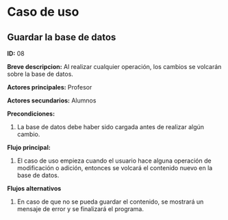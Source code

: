 # Caso de uso

## Guardar la base de datos

**ID:** 08

**Breve descripcion:** Al realizar cualquier operación, los cambios se volcarán sobre la base de datos.

**Actores principales:** Profesor

**Actores secundarios:** Alumnos

**Precondiciones:**
1. La base de datos debe haber sido cargada antes de realizar algún cambio.

**Flujo principal:**
1. El caso de uso empieza cuando el usuario hace alguna operación de modificación o adición, entonces se volcará el contenido nuevo en la base de datos.

**Flujos alternativos**
1. En caso de que no se pueda guardar el contenido, se mostrará un mensaje de error y se finalizará el programa.
